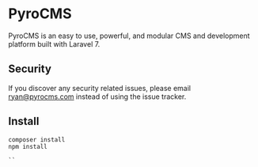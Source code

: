 # PyroCMS

PyroCMS is an easy to use, powerful, and modular CMS and development platform built with Laravel 7.

## Security

If you discover any security related issues, please email ryan@pyrocms.com instead of using the issue tracker.


## Install

```
composer install
npm install

``
